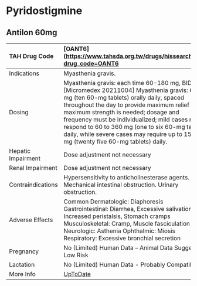 # Pyridostigmine

## Antilon 60mg

| TAH Drug Code      | [OANT6](https://www.tahsda.org.tw/drugs/hissearch.php?drug_code=OANT6                                                                                                                                                                                                                                                                                                                                                         |
|:-------------------|:------------------------------------------------------------------------------------------------------------------------------------------------------------------------------------------------------------------------------------------------------------------------------------------------------------------------------------------------------------------------------------------------------------------------------|
| Indications        | Myasthenia gravis.                                                                                                                                                                                                                                                                                                                                                                                                            |
| Dosing             | Myasthenia gravis: each time 60-180 mg, BID-QID. [Micromedex 20211004] Myasthenia gravis: 600 mg (ten 60-mg tablets) orally daily, spaced throughout the day to provide maximum relief when maximum strength is needed; dosage and frequency must be individualized; mild cases may respond to 60 to 360 mg (one to six 60-mg tablets) daily, while severe cases may require up to 1500 mg (twenty five 60-mg tablets) daily. |
| Hepatic Impairment | Dose adjustment not necessary                                                                                                                                                                                                                                                                                                                                                                                                 |
| Renal Impairment   | Dose adjustment not necessary                                                                                                                                                                                                                                                                                                                                                                                                 |
| Contraindications  | Hypersensitivity to anticholinesterase agents. Mechanical intestinal obstruction. Urinary obstruction.                                                                                                                                                                                                                                                                                                                        |
| Adverse Effects    | Common Dermatologic: Diaphoresis Gastrointestinal: Diarrhea, Excessive salivation, Increased peristalsis, Stomach cramps Musculoskeletal: Cramp, Muscle fasciculation Neurologic: Asthenia Ophthalmic: Miosis Respiratory: Excessive bronchial secretion                                                                                                                                                                      |
| Pregnancy          | No (Limited) Human Data – Animal Data Suggest Low Risk                                                                                                                                                                                                                                                                                                                                                                        |
| Lactation          | No (Limited) Human Data - Probably Compatible                                                                                                                                                                                                                                                                                                                                                                                 |
| More Info          | [UpToDate](https://www.uptodate.com/contents/pyridostigmine-drug-information)                                                                                                                                                                                                                                                                                                                                                 |

